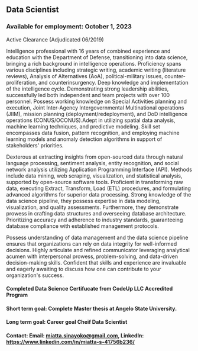 ## Data Scientist


### Available for employment: October 1, 2023 
Active Clearance  (Adjudicated 06/2019)

Intelligence professional with 16 years of combined experience and education with the Department of Defense, transitioning into data science, bringing a rich background in intelligence operations. Proficiency spans various disciplines including strategic writing, academic writing (literature reviews), Analysis of Alternatives (AoA), political-military issues, counter-proliferation, and counterinsurgency. Deep knowledge and implementation of the intelligence cycle. Demonstrating strong leadership abilities, successfully led both independent and team projects with over 100 personnel. Possess working knowledge on Special Activities planning and execution, Joint Inter-Agency Intergovernmental Multinational operations (JIIM), mission planning (deployment/redeployment), and DoD intelligence operations (CONUS/OCONUS).Adept in utilizing spatial data analysis, machine learning techniques, and predictive modeling. Skill set encompasses data fusion, pattern recognition, and employing machine learning models and anomaly detection algorithms in support of stakeholders' priorities.


Dexterous at extracting insights from open-sourced data through natural language processing, sentiment analysis, entity recognition, and social network analysis utilizing Application Programming Interface (API). Methods include data mining, web scraping, visualization, and statistical analysis, supported by open-source software tools. Proficient in transforming raw data, executing Extract, Transform, Load (ETL) procedures, and formulating advanced algorithms for superior data processing. Strong knowledge of the data science pipeline, they possess expertise in data modeling, visualization, and quality assessments. Furthermore, they demonstrate prowess in crafting data structures and overseeing database architecture. Prioritizing accuracy and adherence to industry standards, guaranteeing database compliance with established management protocols.

Possess understanding of data management and the data science pipeline ensures that organizations can rely on data integrity for well-informed decisions. Highly articulate and refined communicator leveraging analytical acumen with interpersonal prowess, problem-solving, and data-driven decision-making skills. Confident that skills and experience are invaluable and eagerly awaiting to discuss how one can contribute to your organization's success.


#### Completed Data Science Certifucate from CodeUp LLC Accredited Program

#### Short term goal: Complete Master thesis at Angelo State University.

#### Long term goal: Career goal Cheif Data Scientist 

#### Contact: Email: miatta.sinayoko@gmail.com, LinkedIn: https://www.linkedin.com/in/miatta-s-41756b236/ 


